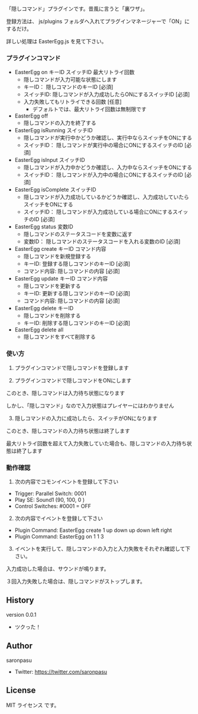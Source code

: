 「隠しコマンド」プラグインです。昔風に言うと「裏ワザ」。

登録方法は、 js/plugins フォルダへ入れてプラグインマネージャーで「ON」にするだけ。

詳しい処理は EasterEgg.js を見て下さい。

### プラグインコマンド
- EasterEgg on キーID スイッチID 最大リトライ回数
   - 隠しコマンドが入力可能な状態にします
   - キーID： 隠しコマンドのキーID [必須]
   - スイッチID: 隠しコマンドが入力成功したらONにするスイッチID [必須]
   - 入力失敗してもリトライできる回数 [任意]
      - デフォルトでは、最大リトライ回数は無制限です
- EasterEgg off
   - 隠しコマンドの入力を終了する
- EasterEgg isRunning スイッチID
   - 隠しコマンドが実行中かどうか確認し、実行中ならスイッチをONにする
   - スイッチID： 隠しコマンドが実行中の場合にONにするスイッチのID [必須]
- EasterEgg isInput スイッチID
   - 隠しコマンドが入力中かどうか確認し、入力中ならスイッチをONにする
   - スイッチID： 隠しコマンドが入力中の場合にONにするスイッチのID [必須]
- EasterEgg isComplete スイッチID
   - 隠しコマンドが入力成功しているかどうか確認し、入力成功していたらスイッチをONにする
   - スイッチID： 隠しコマンドが入力成功している場合にONにするスイッチのID [必須]
- EasterEgg status 変数ID
   - 隠しコマンドのステータスコードを変数に返す
   - 変数ID： 隠しコマンドのステータスコードを入れる変数のID [必須]
- EasterEgg create キーID コマンド内容
   - 隠しコマンドを新規登録する
   - キーID: 登録する隠しコマンドのキーID [必須]
   - コマンド内容: 隠しコマンドの内容 [必須]
- EasterEgg update キーID コマンド内容
   - 隠しコマンドを更新する
   - キーID: 更新する隠しコマンドのキーID [必須]
   - コマンド内容: 隠しコマンドの内容 [必須]
- EasterEgg delete キーID
   - 隠しコマンドを削除する
   - キーID: 削除する隠しコマンドのキーID [必須]
- EasterEgg delete all
   - 隠しコマンドをすべて削除する

### 使い方

1) プラグインコマンドで隠しコマンドを登録します

2) プラグインコマンドで隠しコマンドをONにします

このとき、隠しコマンドは入力待ち状態になります

しかし、「隠しコマンド」なので入力状態はプレイヤーにはわかりません

3) 隠しコマンドの入力に成功したら、スイッチがONになります

このとき、隠しコマンドの入力待ち状態は終了します

最大リトライ回数を超えて入力失敗していた場合も、隠しコマンドの入力待ち状態は終了します

### 動作確認

1) 次の内容でコモンイベントを登録して下さい
- Trigger: Parallel Switch: 0001
- Play SE: Sound1 (90, 100, 0   )
- Control Switches: #0001 = OFF

2) 次の内容でイベントを登録して下さい
- Plugin Command: EasterEgg create 1 up down up down left right
- Plugin Command: EasterEgg on 1 1 3

3) イベントを実行して、隠しコマンドの入力と入力失敗をそれぞれ確認して下さい。

入力成功した場合は、サウンドが鳴ります。

３回入力失敗した場合は、隠しコマンドがストップします。



## History
version 0.0.1
- ツクった！

## Author
saronpasu

- Twitter: https://twitter.com/saronpasu

## License
MIT ライセンス です。
